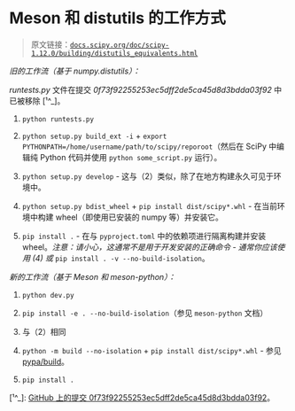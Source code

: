 # Meson 和 distutils 的工作方式

> 原文链接：[`docs.scipy.org/doc/scipy-1.12.0/building/distutils_equivalents.html`](https://docs.scipy.org/doc/scipy-1.12.0/building/distutils_equivalents.html)

*旧的工作流（基于 numpy.distutils）：*

*runtests.py* 文件在提交 *0f73f92255253ec5dff2de5ca45d8d3bdda03f92* 中已被移除 [¹^_]。

1.  `python runtests.py`

1.  `python setup.py build_ext -i` + `export PYTHONPATH=/home/username/path/to/scipy/reporoot`（然后在 SciPy 中编辑纯 Python 代码并使用 `python some_script.py` 运行）。

1.  `python setup.py develop` - 这与（2）类似，除了在地方构建永久可见于环境中。

1.  `python setup.py bdist_wheel` + `pip install dist/scipy*.whl` - 在当前环境中构建 wheel（即使用已安装的 numpy 等）并安装它。

1.  `pip install .` - 在与 `pyproject.toml` 中的依赖项进行隔离构建并安装 wheel。*注意：请小心，这通常不是用于开发安装的正确命令 - 通常你应该使用 (4) 或* `pip install . -v --no-build-isolation`。

*新的工作流（基于 Meson 和 meson-python）：*

1.  `python dev.py`

1.  `pip install -e . --no-build-isolation`（参见 `meson-python` 文档）

1.  与（2）相同

1.  `python -m build --no-isolation` + `pip install dist/scipy*.whl` - 参见 [pypa/build](https://pypa-build.readthedocs.io/en/latest/)。

1.  `pip install .`

[¹^_]: [GitHub 上的提交 0f73f92255253ec5dff2de5ca45d8d3bdda03f92](https://github.com/scipy/scipy/commit/0f73f92255253ec5dff2de5ca45d8d3bdda03f92)。
